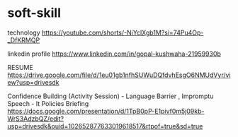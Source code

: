 # soft-skill

technology
https://youtube.com/shorts/-NiYclXgb1M?si=74Pu4Op-_DfKRMQP

linkedin profile
https://www.linkedin.com/in/gopal-kushwaha-21959930b

RESUME 
https://drive.google.com/file/d/1eu01gb1nfhSUWuDQfdvhEsgO6NMUdVyr/view?usp=drivesdk


Confidence Building (Activity Session) - Language Barrier , Impromptu Speech - It Policies Briefing
https://docs.google.com/presentation/d/1TpB0pP-E1pivf0m5j09kb-WrS3AdzbQZ/edit?usp=drivesdk&ouid=102652877633019618517&rtpof=true&sd=true
